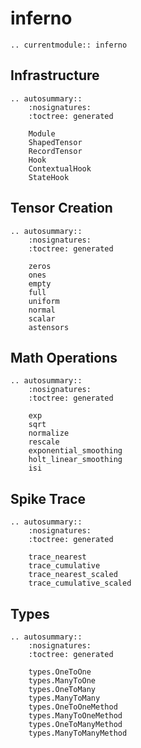 # inferno

```{eval-rst}
.. currentmodule:: inferno
```

## Infrastructure
```{eval-rst}
.. autosummary::
    :nosignatures:
    :toctree: generated

    Module
    ShapedTensor
    RecordTensor
    Hook
    ContextualHook
    StateHook
```

## Tensor Creation
```{eval-rst}
.. autosummary::
    :nosignatures:
    :toctree: generated

    zeros
    ones
    empty
    full
    uniform
    normal
    scalar
    astensors
```

## Math Operations
```{eval-rst}
.. autosummary::
    :nosignatures:
    :toctree: generated

    exp
    sqrt
    normalize
    rescale
    exponential_smoothing
    holt_linear_smoothing
    isi
```

## Spike Trace
```{eval-rst}
.. autosummary::
    :nosignatures:
    :toctree: generated

    trace_nearest
    trace_cumulative
    trace_nearest_scaled
    trace_cumulative_scaled
```

## Types
```{eval-rst}
.. autosummary::
    :nosignatures:
    :toctree: generated

    types.OneToOne
    types.ManyToOne
    types.OneToMany
    types.ManyToMany
    types.OneToOneMethod
    types.ManyToOneMethod
    types.OneToManyMethod
    types.ManyToManyMethod
```